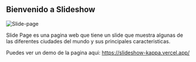 
## Bienvenido a Slideshow
<img src="https://imagenes-pages.s3-sa-east-1.amazonaws.com/SlideShow.png" alt="Slide-page" />

Slide Page es una pagina web que tiene un slide que muestra algunas de las diferentes ciudades del mundo y sus principales caracteristicas.

Puedes ver un demo de la pagina aqui: https://slideshow-kappa.vercel.app/
